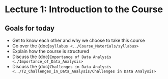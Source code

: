 # Lecture 1: Introduction to the Course

## Goals for today
* Get to know each other and why we choose to take this course
* Go over the {doc}`syllabus <../Course_Materials/syllabus>`
* Explain how the course is structured
* Discuss the {doc}`Importance of Data Analysis <./Importance_of_Data_Analysis>`
* Discuss the {doc}`Challenges in Data Analysis <../T2_Challenges_in_Data_Analysis/Challenges in Data Analysis>`